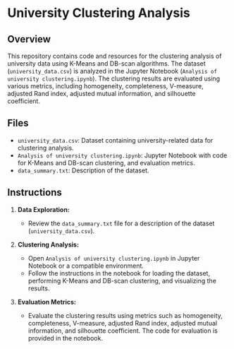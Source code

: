 # University Clustering Analysis

## Overview

This repository contains code and resources for the clustering analysis of university data using K-Means and DB-scan algorithms. The dataset (`university_data.csv`) is analyzed in the Jupyter Notebook (`Analysis of university clustering.ipynb`). The clustering results are evaluated using various metrics, including homogeneity, completeness, V-measure, adjusted Rand index, adjusted mutual information, and silhouette coefficient.

## Files

- `university_data.csv`: Dataset containing university-related data for clustering analysis.
- `Analysis of university clustering.ipynb`: Jupyter Notebook with code for K-Means and DB-scan clustering, and evaluation metrics.
- `data_summary.txt`: Description of the dataset.

## Instructions

1. **Data Exploration:**
   - Review the `data_summary.txt` file for a description of the dataset (`university_data.csv`).

2. **Clustering Analysis:**
   - Open `Analysis of university clustering.ipynb` in Jupyter Notebook or a compatible environment.
   - Follow the instructions in the notebook for loading the dataset, performing K-Means and DB-scan clustering, and visualizing the results.

3. **Evaluation Metrics:**
   - Evaluate the clustering results using metrics such as homogeneity, completeness, V-measure, adjusted Rand index, adjusted mutual information, and silhouette coefficient. The code for evaluation is provided in the notebook.

